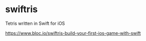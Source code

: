 swiftris
========

Tetris written in Swift for iOS

https://www.bloc.io/swiftris-build-your-first-ios-game-with-swift
